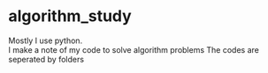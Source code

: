 # algorithm_study
Mostly I use python.  
I make a note of my code to solve algorithm problems
The codes are seperated by folders
